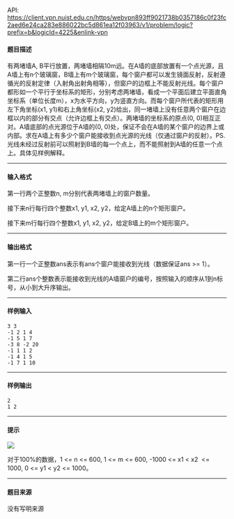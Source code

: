 API: https://client.vpn.nuist.edu.cn/https/webvpn893ff9021738b0357186c0f23fc2aed6e24ca283e886022bc5d861ea12f03963/v1/problem/logic?prefix=b&logicId=4225&enlink-vpn

#### 题目描述

有两堵墙A, B平行放置，两堵墙相隔10m远。在A墙的底部放置有一个点光源，且A墙上有n个玻璃窗，B墙上有m个玻璃窗，每个窗户都可以发生镜面反射，反射遵循光的反射定律（入射角出射角相等），但窗户的边框上不能反射光线。每个窗户都形如一个平行于坐标系的矩形，分别考虑两堵墙，看成一个平面后建立平面直角坐标系（单位长度m），x为水平方向，y为竖直方向。而每个窗户所代表的矩形用左下角坐标(x1, y1)和右上角坐标(x2, y2)给出，同一堵墙上没有任意两个窗户在边框以内的部分有交点（允许边框上有交点）。两堵墙的坐标系的原点(0, 0)相互正对。A墙底部的点光源位于A墙的(0, 0)处，保证不会在A墙的某个窗户的边界上或内部。求在A墙上有多少个窗户能接收到点光源的光线（仅通过窗户的反射）。PS.光线未经过反射前可以照射到B墙的每一个点上，而不能照射到A墙的任意一个点上。具体见样例解释。

---

#### 输入格式

第一行两个正整数n, m分别代表两堵墙上的窗户数量。

接下来n行每行四个整数x1, y1, x2, y2，给定A墙上的n个矩形窗户。

接下来m行每行四个整数x1, y1, x2, y2，给定B墙上的m个矩形窗户。

---

#### 输出格式

第一行一个正整数ans表示有ans个窗户能接收到光线（数据保证ans >= 1）。

第二行ans个整数表示能接收到光线的A墙窗户的编号，按照输入的顺序从1到n标号，从小到大升序输出。

---

#### 样例输入
```
3 3
-1 2 1 4
-1 5 1 7
-3 8 -2 20
-1 1 1 2
-1 4 1 5
-1 7 1 10

```

---

#### 样例输出
```
2
1 2

```

---

#### 提示

![](../file/4225_0.png)

对于100%的数据，1 <= n <= 600, 1 <= m <= 600, -1000 <= x1 < x2  <= 1000, 0 <= y1 < y2 <= 1000。

---

#### 题目来源

没有写明来源